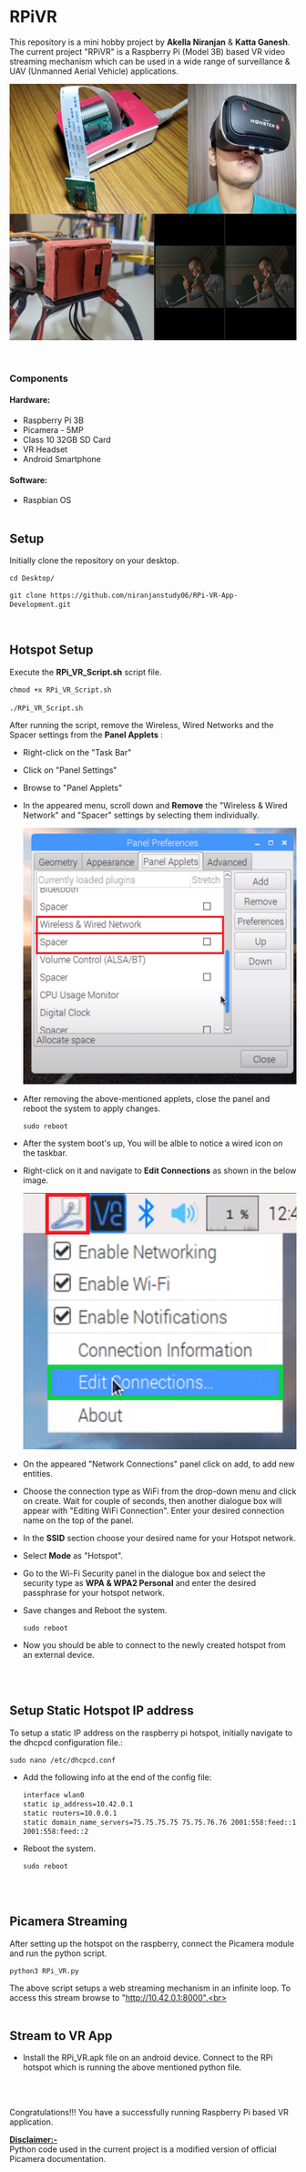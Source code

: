 # RPiVR
This repository is a mini hobby project by **Akella Niranjan** & **Katta Ganesh**.<br>
The current project "RPiVR" is a Raspberry Pi (Model 3B) based VR video streaming mechanism which can be used in a wide range of surveillance & UAV (Unmanned Aerial Vehicle) applications.

<p align = "center"><img src="Images/RPi_VR_Poster.png" width="600" height="450"></p><br>

### Components
#### Hardware:
-  Raspberry Pi 3B
-  Picamera - 5MP
-  Class 10 32GB SD Card
-  VR Headset
-  Android Smartphone

#### Software:
- Raspbian OS
<br><br>

## Setup
Initially clone the repository on your desktop.

~~~ 
cd Desktop/ 
~~~
~~~ 
git clone https://github.com/niranjanstudy06/RPi-VR-App-Development.git 
~~~ 
<br>

## Hotspot Setup

Execute the **RPi_VR_Script.sh** script file.
~~~ 
chmod +x RPi_VR_Script.sh

./RPi_VR_Script.sh
~~~ 
After running the script, remove the Wireless, Wired Networks and the Spacer settings from the **Panel Applets** :
- Right-click on the "Task Bar"
- Click on "Panel Settings"
- Browse to "Panel Applets"
- In the appeared menu, scroll down and **Remove** the "Wireless & Wired Network" and "Spacer" settings by selecting them individually.

    <p align = "center"><img src="Images/Wifi&Spacer_Deletion.png" width="500" height="450"><br></p>
- After removing the above-mentioned applets, close the panel and reboot the system to apply changes.
  ~~~ 
  sudo reboot
  ~~~

- After the system boot's up, You will be alble to notice a wired icon on the taskbar.
- Right-click on it and navigate to **Edit Connections** as shown in the below image.

    <p align = "center"><img src="Images/Settingup_Hotspot.png" width="500" height="450"></p>

- On the appeared "Network Connections" panel click on add, to add new entities.
- Choose the connection type as WiFi from the drop-down menu and click on create. Wait for couple of seconds, then another dialogue box will appear with "Editing WiFi Connection". Enter your desired connection name on the top of the panel.
- In the **SSID** section choose your desired name for your Hotspot network.
- Select **Mode** as "Hotspot".
- Go to the Wi-Fi Security panel in the dialogue box and select the security type as **WPA & WPA2 Personal** and enter the desired passphrase for your hotspot network.
- Save changes and Reboot the system.
    ~~~ 
    sudo reboot 
    ~~~

- Now you should be able to connect to the newly created hotspot from an external device.

<br><br>

## Setup Static Hotspot IP address

To setup a static IP address on the raspberry pi hotspot, initially navigate to the dhcpcd configuration file.:

~~~
sudo nano /etc/dhcpcd.conf
~~~
- Add the following info at the end of the config file:
    ~~~
    interface wlan0
    static ip_address=10.42.0.1
    static routers=10.0.0.1
    static domain_name_servers=75.75.75.75 75.75.76.76 2001:558:feed::1 2001:558:feed::2
    ~~~
- Reboot the system.
    ~~~
    sudo reboot
    ~~~
<br><br>

## Picamera Streaming

After setting up the hotspot on the raspberry, connect the Picamera module and run the python script.

~~~
python3 RPi_VR.py
~~~
The above script setups a web streaming mechanism in an infinite loop. To access this stream browse to "http://10.42.0.1:8000".<br><br><br>


## Stream to VR App

- Install the RPi_VR.apk file on an android device. Connect to the RPi hotspot which is running the above mentioned python file.
<br>
<br>

Congratulations!!! You have a successfully running Raspberry Pi based VR application.

<ins>**Disclaimer:-**</ins> <br>
Python code used in the current project is a modified version of official Picamera documentation.



